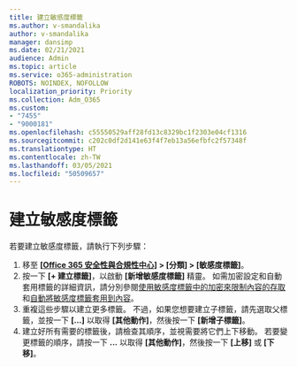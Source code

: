```yaml
---
title: 建立敏感度標籤
ms.author: v-smandalika
author: v-smandalika
manager: dansimp
ms.date: 02/21/2021
audience: Admin
ms.topic: article
ms.service: o365-administration
ROBOTS: NOINDEX, NOFOLLOW
localization_priority: Priority
ms.collection: Adm_O365
ms.custom:
- "7455"
- "9000181"
ms.openlocfilehash: c55550529aff28fd13c8329bc1f2303e04cf1316
ms.sourcegitcommit: c202c0df2d141e63f4f7eb13a56efbfc2f57348f
ms.translationtype: HT
ms.contentlocale: zh-TW
ms.lasthandoff: 03/05/2021
ms.locfileid: "50509657"
---
```

# <a name="create-a-sensitivity-label"></a>建立敏感度標籤

若要建立敏感度標籤，請執行下列步驟：

1. 移至 **[[Office 365 安全性與合規性中心](https://sip.protection.office.com/)] > [分類] > [敏感度標籤]**。
2. 按一下 **[+ 建立標籤]**，以啟動 **[新增敏感度標籤]** 精靈。 如需加密設定和自動套用標籤的詳細資訊，請分別參閱[使用敏感度標籤中的加密來限制內容的存取](https://docs.microsoft.com/microsoft-365/compliance/encryption-sensitivity-labels)和[自動將敏感度標籤套用到內容](https://docs.microsoft.com/microsoft-365/compliance/apply-sensitivity-label-automatically)。
3. 重複這些步驟以建立更多標籤。 不過，如果您想要建立子標籤，請先選取父標籤，並按一下 **[...]** 以取得 **[其他動作]**，然後按一下 **[新增子標籤]**。
4. 建立好所有需要的標籤後，請檢查其順序，並視需要將它們上下移動。 若要變更標籤的順序，請按一下 **...** 以取得 **[其他動作]**，然後按一下 **[上移]** 或 **[下移]**。 
